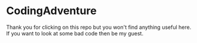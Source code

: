 # CodingAdventure
Thank you for clicking on this repo but you won't find anything useful here.
If you want to look at some bad code then be my guest. 

